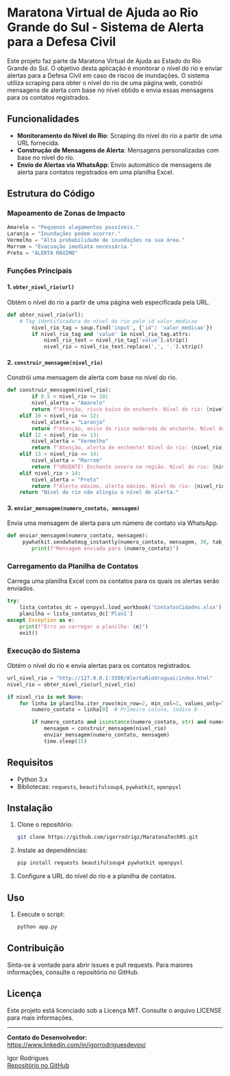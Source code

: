 # Maratona Virtual de Ajuda ao Rio Grande do Sul - Sistema de Alerta para a Defesa Civil

Este projeto faz parte da Maratona Virtual de Ajuda ao Estado do Rio Grande do Sul. O objetivo desta aplicação é monitorar o nível do rio e enviar alertas para a Defesa Civil em caso de riscos de inundações. O sistema utiliza scraping para obter o nível do rio de uma página web, constrói mensagens de alerta com base no nível obtido e envia essas mensagens para os contatos registrados.

## Funcionalidades

- **Monitoramento do Nível do Rio**: Scraping do nível do rio a partir de uma URL fornecida.
- **Construção de Mensagens de Alerta**: Mensagens personalizadas com base no nível do rio.
- **Envio de Alertas via WhatsApp**: Envio automático de mensagens de alerta para contatos registrados em uma planilha Excel.

## Estrutura do Código

### Mapeamento de Zonas de Impacto

```python
Amarelo = "Pequenos alagamentos possíveis."
Laranja = "Inundações podem ocorrer."
Vermelho = "Alta probabilidade de inundações na sua área."
Marrom = "Evacuação imediata necessária."
Preto = "ALERTA MÁXIMO"
```

### Funções Principais

#### 1. `obter_nivel_rio(url)`

Obtém o nível do rio a partir de uma página web especificada pela URL.

```python
def obter_nivel_rio(url):
    # Tag identificadora do nível do rio pelo id valor_medicao
        nivel_rio_tag = soup.find('input', {'id': 'valor_medicao'})
        if nivel_rio_tag and 'value' in nivel_rio_tag.attrs:
            nivel_rio_text = nivel_rio_tag['value'].strip()
            nivel_rio = nivel_rio_text.replace(',', '.').strip()
```

#### 2. `construir_mensagem(nivel_rio)`

Constrói uma mensagem de alerta com base no nível do rio.

```python
def construir_mensagem(nivel_rio):
        if 8.5 < nivel_rio <= 10:
        nivel_alerta = "Amarelo"
        return f"Atenção, risco baixo de enchente. Nível do rio: {nivel_rio}m\nNível de alerta: {nivel_alerta}. Nessa cota as áreas atingidas são ribeirinhas e vegetação. {Amarelo}\nMantenha-se informado e evite áreas vulneráveis. Para mais informações: {url_nivel_rio}."
    elif 10 < nivel_rio <= 12:
        nivel_alerta = "Laranja"
        return f"Atenção, aviso de risco moderado de enchente. Nível do rio: {nivel_rio}m\nNível de alerta: {nivel_alerta}. Bairros atingidos parcialmente: Mascarenhas de Morais, Bela Vista, Francisca Tarrago, Cabo Luiz Quevedo, Alexandre Zachia, Santana, Santo Antônio; e minimamente: Rio Branco, Cidade Nova e Jóquei Clube. {Laranja}\nFique atento aos boletins meteorológicos e evite áreas baixas. Para mais informações: {url_nivel_rio}."
    elif 12 < nivel_rio <= 13:
        nivel_alerta = "Vermelho"
        return f"Atenção, alerta de enchente! Nível do rio: {nivel_rio}m\nNível de alerta: {nivel_alerta}. Bairros atingidos totalmente: Mascarenhas de Morais; e minimamente: Bela Vista, Francisca Tarrago, Cabo Luiz Quevedo, Alexandre Zachia, Santana, Santo Antônio e Jóquei Clube. {Vermelho}\nFique atento aos avisos e prepare-se para possível evacuação. Para mais informações: {url_nivel_rio}."
    elif 13 < nivel_rio <= 14:
        nivel_alerta = "Marrom"
        return f"URGENTE! Enchente severa na região. Nível do rio: {nivel_rio}m\nNível de alerta: {nivel_alerta}. Bairros atingidos totalmente: Mascarenhas de Morais; e parcialmente: Bela Vista, Francisca Tarrago, Cabo Luiz Quevedo, Alexandre Zachia, Santana, Santo Antônio e Jóquei Clube. {Marrom}\nProcure abrigo seguro e siga orientações das autoridades. Para mais informações: {url_nivel_rio}."
    elif nivel_rio > 14:
        nivel_alerta = "Preto"
        return f"Alerta máximo, alerta máximo. Nível do rio: {nivel_rio}m\nNível de alerta: {nivel_alerta}. Bairros atingidos totalmente: Mascarenhas de Morais e Francisca Tarrago; e parcialmente: Bela Vista, Cabo Luiz Quevedo, Alexandre Zachia, Santana, Santo Antônio e Jóquei Clube. {Preto}\nProcure abrigo, siga orientações. Para mais informações: {url_nivel_rio}."
    return "Nível do rio não atingiu o nível de alerta."
```

#### 3. `enviar_mensagem(numero_contato, mensagem)`

Envia uma mensagem de alerta para um número de contato via WhatsApp.

```python
def enviar_mensagem(numero_contato, mensagem):
     pywhatkit.sendwhatmsg_instantly(numero_contato, mensagem, 30, tab_close=True)
        print(f"Mensagem enviada para {numero_contato}")
```

### Carregamento da Planilha de Contatos

Carrega uma planilha Excel com os contatos para os quais os alertas serão enviados.

```python
try:
    lista_contatos_dc = openpyxl.load_workbook('ContatosCidades.xlsx')
    planilha = lista_contatos_dc['Plan1']
except Exception as e:
    print(f"Erro ao carregar a planilha: {e}")
    exit()
```

### Execução do Sistema

Obtém o nível do rio e envia alertas para os contatos registrados.

```python
url_nivel_rio = "http://127.0.0.1:5500/AlertaRioUruguai/index.html"
nivel_rio = obter_nivel_rio(url_nivel_rio)

if nivel_rio is not None:
    for linha in planilha.iter_rows(min_row=2, min_col=1, values_only=True):
        numero_contato = linha[0]  # Primeira coluna, índice 0

        if numero_contato and isinstance(numero_contato, str) and numero_contato.startswith('+'):
            mensagem = construir_mensagem(nivel_rio)
            enviar_mensagem(numero_contato, mensagem)
            time.sleep(15) 
```

## Requisitos

- Python 3.x
- Bibliotecas: `requests`, `beautifulsoup4`, `pywhatkit`, `openpyxl`

## Instalação

1. Clone o repositório:
   ```bash
   git clone https://github.com/igorrodrigz/MaratonaTechRS.git
   ```

2. Instale as dependências:
   ```bash
   pip install requests beautifulsoup4 pywhatkit openpyxl
   ```

3. Configure a URL do nível do rio e a planilha de contatos.

## Uso

1. Execute o script:
   ```bash
   python app.py
   ```

## Contribuição

Sinta-se à vontade para abrir issues e pull requests. Para maiores informações, consulte o repositório no GitHub.

## Licença

Este projeto está licenciado sob a Licença MIT. Consulte o arquivo LICENSE para mais informações.

---

**Contato do Desenvolvedor:**
https://www.linkedin.com/in/igorrodriguesdevpy/

Igor Rodrigues  
[Repositório no GitHub](https://github.com/igorrodrigz/MaratonaTechRS)
